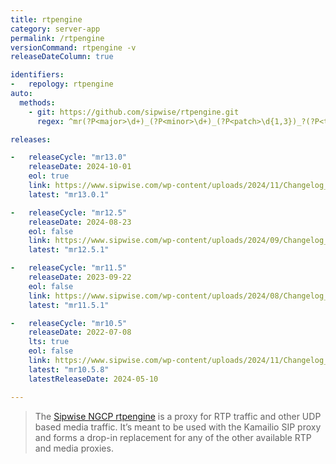 ```yaml
---
title: rtpengine 
category: server-app
permalink: /rtpengine
versionCommand: rtpengine -v
releaseDateColumn: true

identifiers:
-   repology: rtpengine
auto:
  methods:
    - git: https://github.com/sipwise/rtpengine.git
      regex: ^mr(?P<major>\d+)_(?P<minor>\d+)_(?P<patch>\d{1,3})_?(?P<tiny>\d+)?$

releases:

-   releaseCycle: "mr13.0"
    releaseDate: 2024-10-01
    eol: true
    link: https://www.sipwise.com/wp-content/uploads/2024/11/Changelog_for_mr13.0.1_20241119.pdf
    latest: "mr13.0.1"  

-   releaseCycle: "mr12.5"
    releaseDate: 2024-08-23
    eol: false
    link: https://www.sipwise.com/wp-content/uploads/2024/09/Changelog_for_mr12.5.1_20240920.pdf
    latest: "mr12.5.1"

-   releaseCycle: "mr11.5"
    releaseDate: 2023-09-22
    eol: false
    link: https://www.sipwise.com/wp-content/uploads/2024/08/Changelog_for_mr11.5.1_20240801.pdf
    latest: "mr11.5.1"

-   releaseCycle: "mr10.5"
    releaseDate: 2022-07-08
    lts: true
    eol: false
    link: https://www.sipwise.com/wp-content/uploads/2024/11/Changelog_for_mr10.5.8_20241118.pdf
    latest: "mr10.5.8"
    latestReleaseDate: 2024-05-10

---
```


> The [Sipwise NGCP rtpengine](https://www.sipwise.com/products/rtpengine/) is a proxy for RTP traffic and other UDP based media traffic. 
> It’s meant to be used with the Kamailio SIP proxy and forms a drop-in replacement for any of the other available RTP and media proxies.


